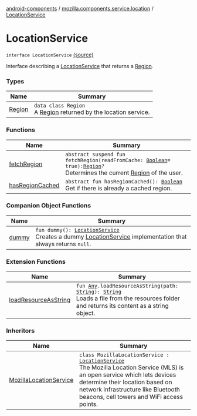 [android-components](../../index.md) / [mozilla.components.service.location](../index.md) / [LocationService](./index.md)

# LocationService

`interface LocationService` [(source)](https://github.com/mozilla-mobile/android-components/blob/master/components/service/location/src/main/java/mozilla/components/service/location/LocationService.kt#L10)

Interface describing a [LocationService](./index.md) that returns a [Region](-region/index.md).

### Types

| Name | Summary |
|---|---|
| [Region](-region/index.md) | `data class Region`<br>A [Region](-region/index.md) returned by the location service. |

### Functions

| Name | Summary |
|---|---|
| [fetchRegion](fetch-region.md) | `abstract suspend fun fetchRegion(readFromCache: `[`Boolean`](https://kotlinlang.org/api/latest/jvm/stdlib/kotlin/-boolean/index.html)` = true): `[`Region`](-region/index.md)`?`<br>Determines the current [Region](-region/index.md) of the user. |
| [hasRegionCached](has-region-cached.md) | `abstract fun hasRegionCached(): `[`Boolean`](https://kotlinlang.org/api/latest/jvm/stdlib/kotlin/-boolean/index.html)<br>Get if there is already a cached region. |

### Companion Object Functions

| Name | Summary |
|---|---|
| [dummy](dummy.md) | `fun dummy(): `[`LocationService`](./index.md)<br>Creates a dummy [LocationService](./index.md) implementation that always returns `null`. |

### Extension Functions

| Name | Summary |
|---|---|
| [loadResourceAsString](../../mozilla.components.support.test.file/kotlin.-any/load-resource-as-string.md) | `fun `[`Any`](https://kotlinlang.org/api/latest/jvm/stdlib/kotlin/-any/index.html)`.loadResourceAsString(path: `[`String`](https://kotlinlang.org/api/latest/jvm/stdlib/kotlin/-string/index.html)`): `[`String`](https://kotlinlang.org/api/latest/jvm/stdlib/kotlin/-string/index.html)<br>Loads a file from the resources folder and returns its content as a string object. |

### Inheritors

| Name | Summary |
|---|---|
| [MozillaLocationService](../-mozilla-location-service/index.md) | `class MozillaLocationService : `[`LocationService`](./index.md)<br>The Mozilla Location Service (MLS) is an open service which lets devices determine their location based on network infrastructure like Bluetooth beacons, cell towers and WiFi access points. |
